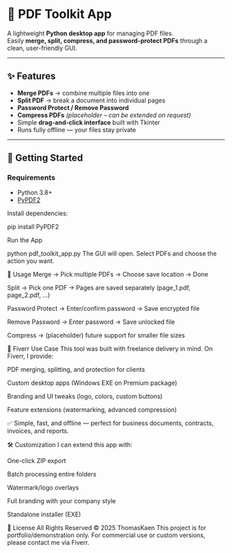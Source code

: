 # 📄 PDF Toolkit App

A lightweight **Python desktop app** for managing PDF files.  
Easily **merge, split, compress, and password-protect PDFs** through a clean, user-friendly GUI.

---

## ✨ Features

- **Merge PDFs** → combine multiple files into one
- **Split PDF** → break a document into individual pages
- **Password Protect / Remove Password**
- **Compress PDFs** *(placeholder – can be extended on request)*
- Simple **drag-and-click interface** built with Tkinter
- Runs fully offline — your files stay private

---

## 🚀 Getting Started

### Requirements
- Python 3.8+
- [PyPDF2](https://pypi.org/project/pypdf2/)

Install dependencies:

pip install PyPDF2

Run the App

python pdf_toolkit_app.py
The GUI will open. Select PDFs and choose the action you want.

📂 Usage
Merge → Pick multiple PDFs → Choose save location → Done

Split → Pick one PDF → Pages are saved separately (page_1.pdf, page_2.pdf, …)

Password Protect → Enter/confirm password → Save encrypted file

Remove Password → Enter password → Save unlocked file

Compress → (placeholder) future support for smaller file sizes

🎯 Fiverr Use Case
This tool was built with freelance delivery in mind.
On Fiverr, I provide:

PDF merging, splitting, and protection for clients

Custom desktop apps (Windows EXE on Premium package)

Branding and UI tweaks (logo, colors, custom buttons)

Feature extensions (watermarking, advanced compression)

✅ Simple, fast, and offline — perfect for business documents, contracts, invoices, and reports.

🛠️ Customization
I can extend this app with:

One-click ZIP export

Batch processing entire folders

Watermark/logo overlays

Full branding with your company style

Standalone installer (EXE)

📜 License
All Rights Reserved © 2025 ThomasKaen
This project is for portfolio/demonstration only.
For commercial use or custom versions, please contact me via Fiverr.
